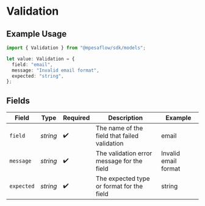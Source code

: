 # Validation

## Example Usage

```typescript
import { Validation } from "@mpesaflow/sdk/models";

let value: Validation = {
  field: "email",
  message: "Invalid email format",
  expected: "string",
};
```

## Fields

| Field                                        | Type                                         | Required                                     | Description                                  | Example                                      |
| -------------------------------------------- | -------------------------------------------- | -------------------------------------------- | -------------------------------------------- | -------------------------------------------- |
| `field`                                      | *string*                                     | :heavy_check_mark:                           | The name of the field that failed validation | email                                        |
| `message`                                    | *string*                                     | :heavy_check_mark:                           | The validation error message for the field   | Invalid email format                         |
| `expected`                                   | *string*                                     | :heavy_check_mark:                           | The expected type or format for the field    | string                                       |